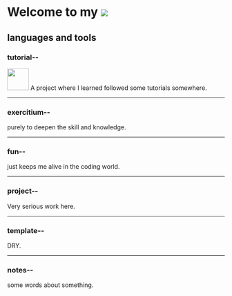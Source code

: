 # Welcome to my ![](https://user-images.githubusercontent.com/74038190/212257468-1e9a91f1-b626-4baa-b15d-5c385dfa7ed2.gif)

## languages and tools

### tutorial--
<img src="https://raw.githubusercontent.com/FortAwesome/Font-Awesome/6.x/svgs/solid/crown.svg" width="50" height="50">
A project where I learned followed some tutorials somewhere.

---

### exercitium--
purely to deepen the skill and knowledge.

---

### fun--
just keeps me alive in the coding world.

---

### project--
Very serious work here.

---

### template--
DRY.

---

### notes--
some words about something.

